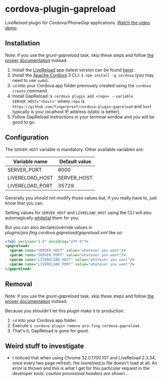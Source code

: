 cordova-plugin-gapreload
========================

*LiveReload* plugin for *Cordova/PhoneGap* applications. [Watch the video demo][demo].

## Installation

Note: if you use the *grunt-gapreload* task, skip these steps and follow [the proper documentation][grunt-gapreload] instead.

1. Install the [LiveReload][LiveReload] app (latest version can be found [here][latest]).
2. Install the [Apache Cordova][Cordova] 3 CLI: `$ npm install -g cordova` (you may need to use `sudo`).
3. `cd` into your Cordova app folder previously created using the `cordova create` command.
4. Install GapReload: `$ cordova plugin add <repo> --variable SERVER_HOST="<host>"` where `repo` is `https://github.com/fingerproof/cordova-plugin-gapreload` and `host` typically is your localhost IP address (static is better).
5. Follow GapReload instructions in your terminal window and you will be good to go.

## Configuration

The `SERVER_HOST` variable is mandatory. Other available variables are:

| Variable name   | Default value |
|-----------------|---------------|
| SERVER_PORT     | 8000          |
| LIVERELOAD_HOST | SERVER_HOST   |
| LIVERELOAD_PORT | 35729         |

Generally you should not modify those values but, if you really have to, just know that you can.

Setting values for `SERVER_HOST` and `LIVRELOAD_HOST` using the CLI will also automagically [whitelist][whitelist] them for you.

But you can also declare/override values in *plugins/pro.fing.cordova.gapreload/gapreload.xml* like so:

```xml
<?xml version="1.0" encoding="UTF-8"?>
<gapreload>
  <param name="SERVER_HOST" value="whatever you want"/>
  <param name="SERVER_PORT" value="whatever you want"/>
  <param name="LIVERELOAD_HOST" value="whatever you want"/>
  <param name="LIVERELOAD_PORT" value="whatever you want"/>
</gapreload>
```

## Removal

Note: if you use the *grunt-gapreload* task, skip these steps and follow [the proper documentation][grunt-gapreload] instead.

Because you shouldn't let this plugin make it to production.

1. `cd` into your Cordova app folder.
2. Execute `$ cordova plugin remove pro.fing.cordova.gapreload`.
3. That's it, GapReload is gone for good.

## Weird stuff to investigate

- I noticed that when using Chrome 32.0.1700.107 and LiveReload 2.3.34, once every two page refresh, the *livereload.js* file doesn't load at all. An error is thrown and this is what I get for this particular request in the developer tools: *caution provisional headers are shown*...

[grunt-gapreload]: https://github.com/fingerproof/grunt-gapreload
[LiveReload]: http://livereload.com/
[latest]: http://feedback.livereload.com/knowledgebase/articles/67441-how-do-i-start-using-livereload-
[Cordova]: http://cordova.apache.org/docs/en/3.1.0/guide_cli_index.md.html#The%20Command-line%20Interface
[whitelist]: http://cordova.apache.org/docs/en/3.1.0/guide_appdev_whitelist_index.md.html#Whitelist%20Guide
[demo]: https://vimeo.com/81192559
